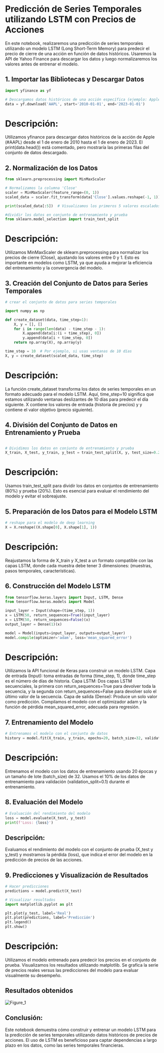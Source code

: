 # Predicción de Series Temporales utilizando LSTM con Precios de Acciones

En este notebook, realizaremos una predicción de series temporales utilizando un modelo LSTM (Long Short-Term Memory)
para predecir el precio de cierre de una acción en función de datos históricos.
Usaremos la API de Yahoo Finance para descargar los datos y luego normalizaremos los valores antes de entrenar el modelo.

## 1. Importar las Bibliotecas y Descargar Datos

```python
import yfinance as yf

# Descargamos datos históricos de una acción específica (ejemplo: Apple)
data = yf.download('AAPL', start='2010-01-01', end='2023-01-01')

```
# Descripción:

Utilizamos yfinance para descargar datos históricos de la acción de Apple (#AAPL) desde el 1 de enero de 2010 hasta el 1 de enero de 2023.
El print(data.head()) está comentado, pero mostraría las primeras filas del conjunto de datos descargado.

## 2. Normalización de los Datos

```python
from sklearn.preprocessing import MinMaxScaler

# Normalizamos la columna 'Close'
scaler = MinMaxScaler(feature_range=(0, 1))
scaled_data = scaler.fit_transform(data['Close'].values.reshape(-1, 1))

print(scaled_data[:5])  # Visualizamos los primeros 5 valores escalados

#dividir los datos en conjunto de entrenamiento y prueba 
from sklearn.model_selection import train_test_split
```
# Descripción:

Utilizamos MinMaxScaler de sklearn.preprocessing para normalizar los precios de cierre (Close), ajustando los valores entre 0 y 1.
Esto es importante en modelos como LSTM, ya que ayuda a mejorar la eficiencia del entrenamiento y la convergencia del modelo.

## 3. Creación del Conjunto de Datos para Series Temporales

```python
# crear el conjunto de datos para series temporales

import numpy as np

def create_dataset(data, time_step=1):
    X, y = [], []
    for i in range(len(data) - time_step - 1):
        X.append(data[i:(i + time_step), 0])
        y.append(data[i + time_step, 0])
    return np.array(X), np.array(y)

time_step = 10  # Por ejemplo, si usas ventanas de 10 días
X, y = create_dataset(scaled_data, time_step)
```

# Descripción:

La función create_dataset transforma los datos de series temporales en un formato adecuado para el modelo LSTM. Aquí, time_step=10 significa que estamos utilizando ventanas deslizantes de 10 días para predecir el día siguiente.
X contiene los valores de entrada (historia de precios) y y contiene el valor objetivo (precio siguiente).

## 4. División del Conjunto de Datos en Entrenamiento y Prueba

```python

# Dividimos los datos en conjunto de entrenamiento y prueba
X_train, X_test, y_train, y_test = train_test_split(X, y, test_size=0.2, random_state=42)
```

# Descripción:

Usamos train_test_split para dividir los datos en conjuntos de entrenamiento (80%) y prueba (20%).
Esto es esencial para evaluar el rendimiento del modelo y evitar el sobreajuste.

## 5. Preparación de los Datos para el Modelo LSTM

```python
# reshape para el modelo de deep learning
X = X.reshape((X.shape[0], X.shape[1], 1))

```

# Descripción:

Reajustamos la forma de X_train y X_test a un formato compatible con las capas LSTM, donde cada muestra debe tener 3 dimensiones: (muestras, pasos temporales, características).

## 6. Construcción del Modelo LSTM

```python
from tensorflow.keras.layers import Input, LSTM, Dense
from tensorflow.keras.models import Model

input_layer = Input(shape=(time_step, 1))
x = LSTM(50, return_sequences=True)(input_layer)
x = LSTM(50, return_sequences=False)(x)
output_layer = Dense(1)(x)

model = Model(inputs=input_layer, outputs=output_layer)
model.compile(optimizer='adam', loss='mean_squared_error')
```

# Descripción:

Utilizamos la API funcional de Keras para construir un modelo LSTM.
Capa de entrada (Input): toma entradas de forma (time_step, 1), donde time_step es el número de días de historia.
Capa LSTM: Dos capas LSTM secuenciales, la primera con return_sequences=True para devolver toda la secuencia, y la segunda con return_sequences=False para devolver solo el último valor de la secuencia.
Capa de salida (Dense): Produce un solo valor como predicción.
Compilamos el modelo con el optimizador adam y la función de pérdida mean_squared_error, adecuada para regresión.

## 7. Entrenamiento del Modelo

```python
# Entrenamos el modelo con el conjunto de datos
history = model.fit(X_train, y_train, epochs=20, batch_size=32, validation_split=0.1)
```

# Descripción:

Entrenamos el modelo con los datos de entrenamiento usando 20 épocas y un tamaño de lote (batch_size) de 32.
Usamos el 10% de los datos de entrenamiento para validación (validation_split=0.1) durante el entrenamiento.

## 8. Evaluación del Modelo

```python
# Evaluación del rendimiento del modelo
loss = model.evaluate(X_test, y_test)
print(f'Loss: {loss}')
```

## Descripción:

Evaluamos el rendimiento del modelo con el conjunto de prueba (X_test y y_test) y mostramos la pérdida (loss), que indica el error del modelo en la predicción de precios de las acciones.

## 9. Predicciones y Visualización de Resultados

```python
# Hacer predicciones
predictions = model.predict(X_test)

# Visualizar resultados
import matplotlib.pyplot as plt

plt.plot(y_test, label='Real')
plt.plot(predictions, label='Predicción')
plt.legend()
plt.show()
```

# Descripción:

Utilizamos el modelo entrenado para predecir los precios en el conjunto de prueba.
Visualizamos los resultados utilizando matplotlib. Se grafica la serie de precios reales versus las predicciones del modelo para evaluar visualmente su desempeño.

## Resultados obtenidos 
![Figure_1](https://github.com/user-attachments/assets/2ea39a4a-906f-4651-8d57-6f3f68318996)

## Conclusión:

Este notebook demuestra cómo construir y entrenar un modelo LSTM para la predicción de series temporales utilizando datos históricos de precios de acciones. El uso de LSTM es beneficioso para captar dependencias a largo plazo en los datos, como las series temporales financieras.
